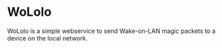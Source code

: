 WoLolo
======

WoLolo is a simple webservice to send Wake-on-LAN magic packets to a device on
the local network.

